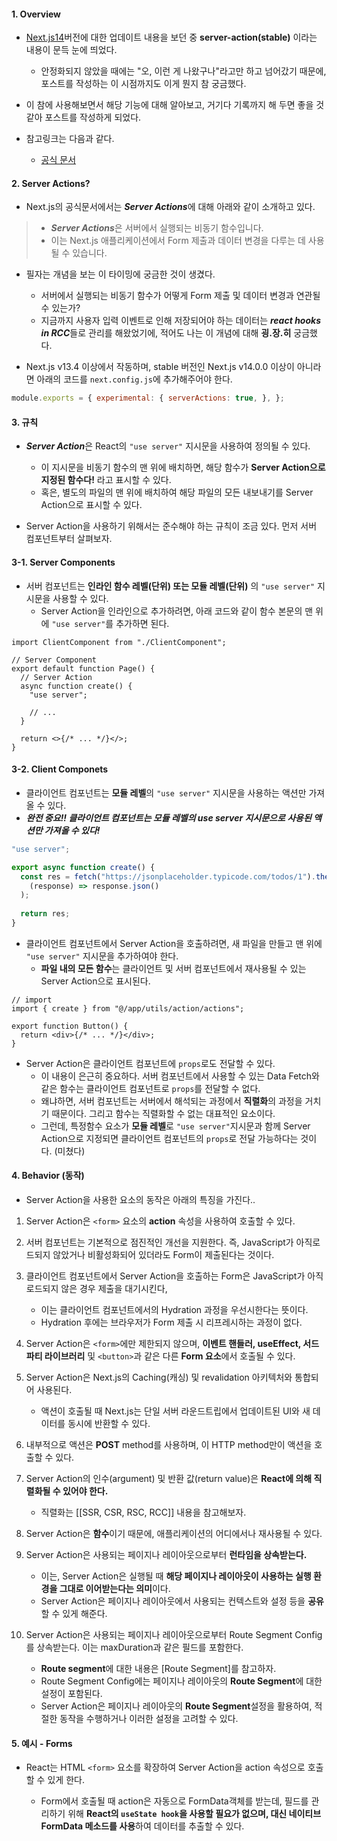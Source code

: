 
#### 1. Overview

 - [Next.js14](https://nextjs.org/blog/next-14#nextjs-learn-course)버전에 대한 업데이트 내용을 보던 중 **server-action(stable)** 이라는 내용이 문득 눈에 띄었다. 
	 - 안정화되지 않았을 때에는 "오, 이런 게 나왔구나"라고만 하고 넘어갔기 때문에, 포스트를 작성하는 이 시점까지도 이게 뭔지 참 궁금했다.
 
 - 이 참에 사용해보면서 해당 기능에 대해 알아보고, 거기다 기록까지 해 두면 좋을 것 같아 포스트를 작성하게 되었다.

- 참고링크는 다음과 같다.
	- [공식 문서](https://nextjs.org/docs/app/building-your-application/data-fetching/server-actions-and-mutations)


#### 2. Server Actions?

- Next.js의 공식문서에서는 ***Server Actions***에 대해 아래와 같이 소개하고 있다.

> - ***Server Actions***은 서버에서 실행되는 비동기 함수입니다. 
> - 이는 Next.js 애플리케이션에서 Form 제출과 데이터 변경을 다루는 데 사용될 수 있습니다.

- 필자는 개념을 보는 이 타이밍에 궁금한 것이 생겼다.
	- 서버에서 실행되는 비동기 함수가 어떻게 Form 제출 및 데이터 변경과 연관될 수 있는가?
	- 지금까지 사용자 입력 이벤트로 인해 저장되어야 하는 데이터는 ***react hooks in RCC***들로 관리를 해왔었기에, 적어도 나는 이 개념에 대해 **굉.장.히** 궁금했다.

- Next.js v13.4 이상에서 작동하며, stable 버전인 Next.js v14.0.0 이상이 아니라면 아래의 코드를 `next.config.js`에 추가해주어야 한다.
```js
module.exports = { experimental: { serverActions: true, }, };
```


#### 3. 규칙

- ***Server Action***은 React의 `"use server"` 지시문을 사용하여 정의될 수 있다. 
	- 이 지시문을 비동기 함수의 맨 위에 배치하면, 해당 함수가 **Server Action으로 지정된 함수다!** 라고 표시할 수 있다.
	- 혹은, 별도의 파일의 맨 위에 배치하여 해당 파일의 모든 내보내기를 Server Action으로 표시할 수 있다.

- Server Action을 사용하기 위해서는 준수해야 하는 규칙이 조금 있다. 먼저 서버 컴포넌트부터 살펴보자.

#### 3-1. Server Components

- 서버 컴포넌트는 **인라인 함수 레벨(단위) 또는 모듈 레벨(단위)** 의 `"use server"` 지시문을 사용할 수 있다.
	- Server Action을 인라인으로 추가하려면, 아래 코드와 같이 함수 본문의 맨 위에 `"use server"`를 추가하면 된다.

```tsx
import ClientComponent from "./ClientComponent";

// Server Component
export default function Page() {
  // Server Action
  async function create() {
    "use server";

    // ...
  }

  return <>{/* ... */}</>;
}
```

#### 3-2. Client Componets

- 클라이언트 컴포넌트는 **모듈 레벨**의 `"use server"` 지시문을 사용하는 액션만 가져올 수 있다. 
- ***완전 중요!! 클라이언트 컴포넌트는 모듈 레벨의 use server 지시문으로 사용된 액션만 가져올 수 있다!***
```ts
"use server";

export async function create() {
  const res = fetch("https://jsonplaceholder.typicode.com/todos/1").then(
    (response) => response.json()
  );
  
  return res;
}
```

- 클라이언트 컴포넌트에서 Server Action을 호출하려면, 새 파일을 만들고 맨 위에 `"use server"` 지시문을 추가하여야 한다.
	- **파일 내의 모든 함수**는 클라이언트 및 서버 컴포넌트에서 재사용될 수 있는 Server Action으로 표시된다.
```tsx
// import
import { create } from "@/app/utils/action/actions";

export function Button() {
  return <div>{/* ... */}</div>;
}
```

- Server Action은 클라이언트 컴포넌트에 `props`로도 전달할 수 있다.
	- 이 내용이 은근히 중요하다. 서버 컴포넌트에서 사용할 수 있는 Data Fetch와 같은 함수는 클라이언트 컴포넌트로 `props`를 전달할 수 없다.
	- 왜냐하면, 서버 컴포넌트는 서버에서 해석되는 과정에서 **직렬화**의 과정을 거치기 때문이다. 그리고 함수는 직렬화할 수 없는 대표적인 요소이다.
	- 그런데, 특정함수 요소가 **모듈 레벨**로 `"use server"`지시문과 함께 Server Action으로 지정되면 클라이언트 컴포넌트의 `props`로 전달 가능하다는 것이다. (미쳤다)


#### 4. Behavior (동작)

- Server Action을 사용한 요소의 동작은 아래의 특징을 가진다..

1. Server Action은 `<form>` 요소의 **action** 속성을 사용하여 호출할 수 있다.

2. 서버 컴포넌트는 기본적으로 점진적인 개선을 지원한다. 즉, JavaScript가 아직로드되지 않았거나 비활성화되어 있더라도 Form이 제출된다는 것이다.

3. 클라이언트 컴포넌트에서 Server Action을 호출하는 Form은 JavaScript가 아직 로드되지 않은 경우 제출을 대기시킨다, 
	- 이는 클라이언트 컴포넌트에서의 Hydration 과정을 우선시한다는 뜻이다. 
	- Hydration 후에는 브라우저가 Form 제출 시 리프레시하는 과정이 없다. 

4. Server Action은 `<form>`에만 제한되지 않으며, **이벤트 핸들러, useEffect, 서드파티 라이브러리** 및 `<button>`과 같은 다른 **Form 요소**에서 호출될 수 있다.

5. Server Action은 Next.js의 Caching(캐싱) 및 revalidation 아키텍처와 통합되어 사용된다.
	- 액션이 호출될 때 Next.js는 단일 서버 라운드트립에서 업데이트된 UI와 새 데이터를 동시에 반환할 수 있다.

6. 내부적으로 액션은 **POST** method를 사용하며, 이 HTTP method만이 액션을 호출할 수 있다. 

7. Server Action의 인수(argument) 및 반환 값(return value)은 **React에 의해 직렬화될 수 있어야 한다.**
	- 직렬화는 [[SSR, CSR, RSC, RCC]] 내용을 참고해보자.

8. Server Action은 **함수**이기 때문에, 애플리케이션의 어디에서나 재사용될 수 있다.

9. Server Action은 사용되는 페이지나 레이아웃으로부터 **런타임을 상속받는다.**
	- 이는, Server Action은 실행될 때 **해당 페이지나 레이아웃이 사용하는 실행 환경을 그대로 이어받는다는 의미**이다.
	- Server Action은 페이지나 레이아웃에서 사용되는 컨텍스트와 설정 등을 **공유**할 수 있게 해준다.

10. Server Action은 사용되는 페이지나 레이아웃으로부터 Route Segment Config를 상속받는다. 이는 maxDuration과 같은 필드를 포함한다.
	- **Route segment**에 대한 내용은 [Route Segment]를 참고하자. 
	- Route Segment Config에는 페이지나 레이아웃의 **Route Segment**에 대한 설정이 포함된다.
	- Server Action은 페이지나 레이아웃의  **Route Segment**설정을 활용하여, 적절한 동작을 수행하거나 이러한 설정을 고려할 수 있다.


#### 5. 예시 - Forms

- React는 HTML `<form>` 요소를 확장하여 Server Action을 action 속성으로 호출할 수 있게 한다.

	- Form에서 호출될 때 action은 자동으로 FormData객체를 받는데, 필드를 관리하기 위해 **React의 `useState hook`을 사용할 필요가 없으며, 대신 네이티브 FormData 메소드를 사용**하여 데이터를 추출할 수 있다.